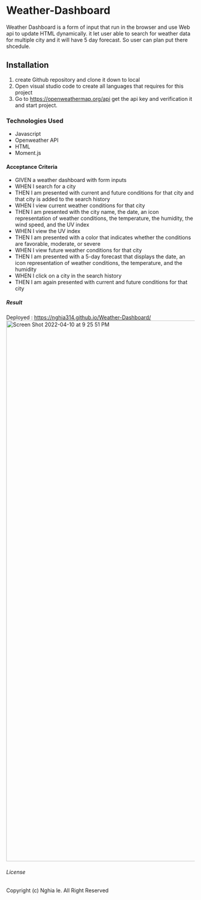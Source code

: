 # Weather-Dashboard
Weather Dashboard is a form of input that run in the browser and use Web api to update HTML dynamically. it let user able to search for weather data for multiple city and it will have 5 day forecast. So user can plan put there shcedule.
## Installation
1. create Github repository and clone it down to local
2. Open visual studio code to create all languages that requires for this project
3. Go to https://openweathermap.org/api get the api key and verification it and start project.
### Technologies Used 
- Javascript
- Openweather API
- HTML 
- Moment.js
#### Acceptance Criteria
- GIVEN a weather dashboard with form inputs
- WHEN I search for a city
- THEN I am presented with current and future conditions for that city and that city is added to the search history
- WHEN I view current weather conditions for that city
- THEN I am presented with the city name, the date, an icon representation of weather conditions, the temperature, the humidity, the wind speed, and the UV index
- WHEN I view the UV index
- THEN I am presented with a color that indicates whether the conditions are favorable, moderate, or severe
- WHEN I view future weather conditions for that city
- THEN I am presented with a 5-day forecast that displays the date, an icon representation of weather conditions, the temperature, and the humidity
- WHEN I click on a city in the search history
- THEN I am again presented with current and future conditions for that city
##### Result
Deployed : https://nghia314.github.io/Weather-Dashboard/
<img width="1440" alt="Screen Shot 2022-04-10 at 9 25 51 PM" src="https://user-images.githubusercontent.com/100381618/162875017-c84d67ea-6c0d-4005-92d5-57d6cd4f550a.png">

###### License
Copyright (c) Nghia le. All Right Reserved
